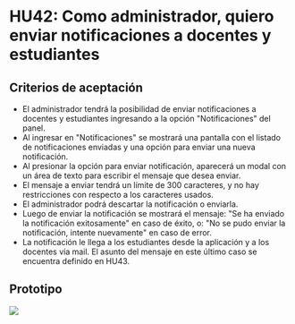 # HU42: Como administrador, quiero enviar notificaciones a docentes y estudiantes

## Criterios de aceptación
- El administrador tendrá la posibilidad de enviar notificaciones a docentes y estudiantes ingresando a la opción "Notificaciones" del panel.
- Al ingresar en "Notificaciones" se mostrará una pantalla con el listado de notificaciones enviadas y una opción para enviar una nueva notificación.
- Al presionar la opción para enviar notificación, aparecerá un modal con un área de texto para escribir el mensaje que desea enviar.
- El mensaje a enviar tendrá un límite de 300 caracteres, y no hay restricciones con respecto a los caracteres usados.
- El administrador podrá descartar la notificación o enviarla.
- Luego de enviar la notificación se mostrará el mensaje: "Se ha enviado la notificación exitosamente" en caso de éxito, o: "No se pudo enviar la notificación, intente nuevamente" en caso de error.
- La notificación le llega a los estudiantes desde la aplicación y a los docentes vía mail. El asunto del mensaje en este último caso se encuentra definido en HU43.


## Prototipo
![](./prototipos/administrador-v2/enviar_notificaciones.png)
